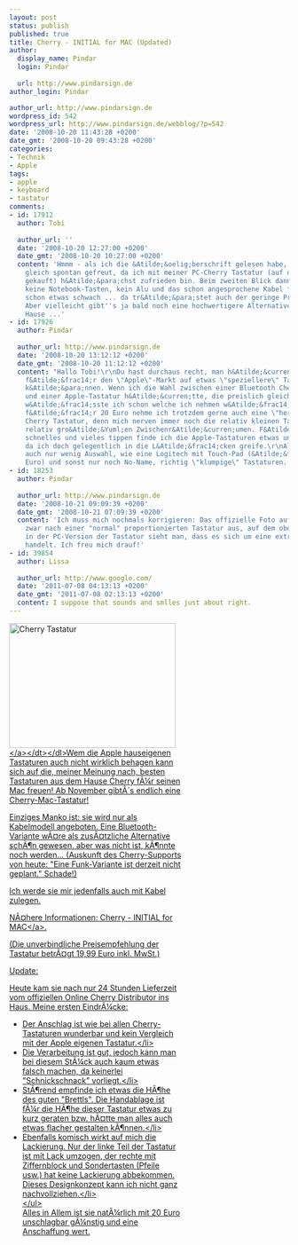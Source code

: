 ```yaml
---
layout: post
status: publish
published: true
title: Cherry - INITIAL for MAC (Updated)
author:
  display_name: Pindar
  login: Pindar
  
  url: http://www.pindarsign.de
author_login: Pindar

author_url: http://www.pindarsign.de
wordpress_id: 542
wordpress_url: http://www.pindarsign.de/webblog/?p=542
date: '2008-10-20 11:43:28 +0200'
date_gmt: '2008-10-20 09:43:28 +0200'
categories:
- Technik
- Apple
tags:
- apple
- keyboard
- tastatur
comments:
- id: 17912
  author: Tobi
  
  author_url: ''
  date: '2008-10-20 12:27:00 +0200'
  date_gmt: '2008-10-20 10:27:00 +0200'
  content: 'Hmmm - als ich die &Atilde;&oelig;berschrift gelesen habe, hat''s mich
    gleich spontan gefreut, da ich mit meiner PC-Cherry Tastatur (auf deine Empfehlung
    gekauft) h&Atilde;&para;chst zufrieden bin. Beim zweiten Blick dann etwas Ern&Atilde;&frac14;chterung:
    keine Notebook-Tasten, kein Alu und das schon angesprochene Kabel find ich doch
    schon etwas schwach ... da tr&Atilde;&para;stet auch der geringe Preis nicht wirklich.
    Aber vielleicht gibt''s ja bald noch eine hochwertigere Alternative aus dem selben
    Hause ...'
- id: 17926
  author: Pindar
  
  author_url: http://www.pindarsign.de
  date: '2008-10-20 13:12:12 +0200'
  date_gmt: '2008-10-20 11:12:12 +0200'
  content: "Hallo Tobi!\r\nDu hast durchaus recht, man h&Atilde;&curren;tte gerade
    f&Atilde;&frac14;r den \"Apple\"-Markt auf etwas \"speziellere\" Tastaturen setzen
    k&Atilde;&para;nnen. Wenn ich die Wahl zwischen einer Bluetooth Cherry im Laptop-Format
    und einer Apple-Tastatur h&Atilde;&curren;tte, die preislich gleich w&Atilde;&curren;ren,
    w&Atilde;&frac14;sste ich schon welche ich nehmen w&Atilde;&frac14;rde :)\r\nAber
    f&Atilde;&frac14;r 20 Euro nehme ich trotzdem gerne auch eine \"herk&Atilde;&para;mmliche\"
    Cherry Tastatur, denn mich nerven immer noch die relativ kleinen Tasten mit den
    relativ gro&Atilde;&Yuml;en Zwischenr&Atilde;&curren;umen. F&Atilde;&frac14;r
    schnelles und vieles tippen finde ich die Apple-Tastaturen etwas unpraktisch,
    da ich doch gelegentlich in die L&Atilde;&frac14;cken greife.\r\nAlternativ gibt's
    auch nur wenig Auswahl, wie eine Logitech mit Touch-Pad (&Atilde;&frac14;ber 100
    Euro) und sonst nur noch No-Name, richtig \"klumpige\" Tastaturen..."
- id: 18253
  author: Pindar
  
  author_url: http://www.pindarsign.de
  date: '2008-10-21 09:09:39 +0200'
  date_gmt: '2008-10-21 07:09:39 +0200'
  content: 'Ich muss mich nochmals korrigieren: Das offizielle Foto auf Cherry sieht
    zwar nach einer "normal" proportionierten Tastatur aus, auf dem oberen Bild sowie
    in der PC-Version der Tastatur sieht man, dass es sich um eine extra flache Version
    handelt. Ich freu mich drauf!'
- id: 39854
  author: Lissa
  
  author_url: http://www.google.com/
  date: '2011-07-08 04:13:13 +0200'
  date_gmt: '2011-07-08 02:13:13 +0200'
  content: I suppose that sounds and smlles just about right.
---
```

<dl id="attachment_550" class="wp-caption alignleft" style="width: 310px;">
<dt class="wp-caption-dt"><a href="http:&#47;&#47;www.pindarsign.de&#47;webblog&#47;wp-content&#47;uploads&#47;2008&#47;10&#47;70021066_ebb544703f.jpg"><img class="size-medium wp-image-550" title="70021066_ebb544703f" src="http:&#47;&#47;www.pindarsign.de&#47;webblog&#47;wp-content&#47;uploads&#47;2008&#47;10&#47;70021066_ebb544703f-300x225.jpg" alt="Cherry Tastatur" width="300" height="225" &#47;><&#47;a><&#47;dt><&#47;dl>Wem die Apple hauseigenen Tastaturen auch nicht wirklich behagen kann sich auf die, meiner Meinung nach, besten Tastaturen aus dem Hause Cherry f&Atilde;&frac14;r seinen Mac freuen! Ab November gibt&Acirc;&acute;s endlich eine Cherry-Mac-Tastatur!</p>
<p>Einziges Manko ist: sie wird nur als Kabelmodell angeboten. Eine Bluetooth-Variante w&Atilde;&curren;re als zus&Atilde;&curren;tzliche Alternative sch&Atilde;&para;n gewesen, aber was nicht ist, k&Atilde;&para;nnte noch werden... (Auskunft des Cherry-Supports von heute: "Eine Funk-Variante ist derzeit nicht geplant." Schade!)</p>
<p>Ich werde sie mir jedenfalls auch mit Kabel zulegen.</p>
<p>N&Atilde;&curren;here Informationen: <a href="http:&#47;&#47;www.cherry.de&#47;deutsch&#47;produkte&#47;kabeltastaturen_INITIAL_for_MAC.htm">Cherry - INITIAL for MAC<&#47;a>.</p>
<p>(Die unverbindliche Preisempfehlung der Tastatur betr&Atilde;&curren;gt 19,99 Euro inkl. MwSt.)</p>
<p>Update:</p>
<p>Heute kam sie nach nur 24 Stunden Lieferzeit vom offiziellen Online Cherry Distributor ins Haus. Meine ersten Eindr&Atilde;&frac14;cke:</p>
<ul>
<li>Der Anschlag ist wie bei allen Cherry-Tastaturen wunderbar und kein Vergleich mit der Apple eigenen Tastatur.<&#47;li>
<li>Die Verarbeitung ist gut, jedoch kann man bei diesem St&Atilde;&frac14;ck auch kaum etwas falsch machen, da keinerlei "Schnickschnack" vorliegt.<&#47;li>
<li>St&Atilde;&para;rend empfinde ich etwas die H&Atilde;&para;he des guten "Brettls". Die Handablage ist f&Atilde;&frac14;r die H&Atilde;&para;he dieser Tastatur etwas zu kurz geraten bzw. h&Atilde;&curren;tte man alles auch etwas flacher gestalten k&Atilde;&para;nnen.<&#47;li>
<li>Ebenfalls komisch wirkt auf mich die Lackierung. Nur der linke Teil der Tastatur ist mit Lack umzogen, der rechte mit Ziffernblock und Sondertasten (Pfeile usw.) hat keine Lackierung abbekommen. Dieses Designkonzept kann ich nicht ganz nachvollziehen.<&#47;li><br />
<&#47;ul><br />
Alles in Allem ist sie nat&Atilde;&frac14;rlich mit 20 Euro unschlagbar g&Atilde;&frac14;nstig und eine Anschaffung wert.</p>
